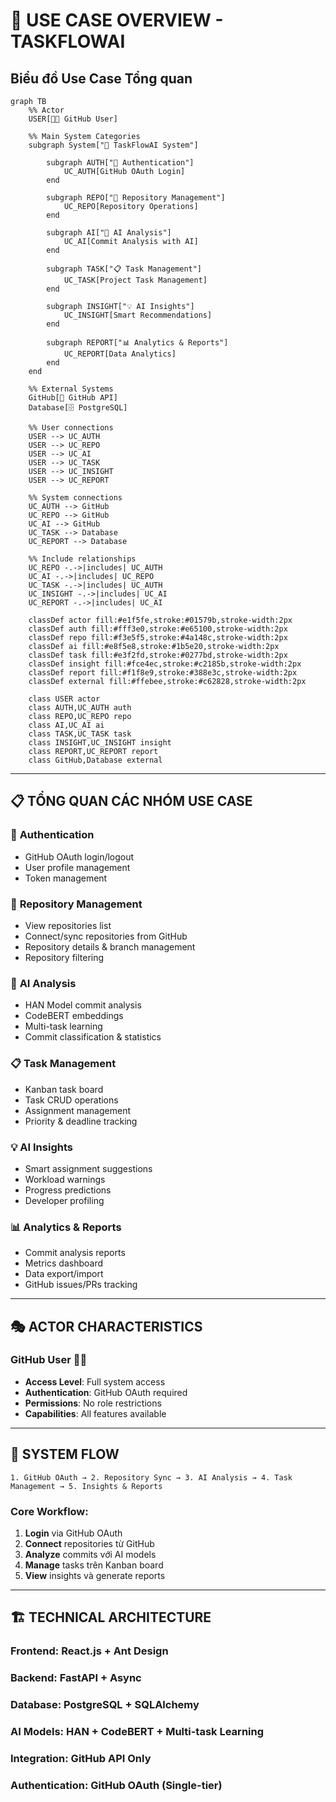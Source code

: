 # 🎯 USE CASE OVERVIEW - TASKFLOWAI

## Biểu đồ Use Case Tổng quan

```mermaid
graph TB
    %% Actor
    USER[👨‍💻 GitHub User]

    %% Main System Categories
    subgraph System["🎯 TaskFlowAI System"]

        subgraph AUTH["🔐 Authentication"]
            UC_AUTH[GitHub OAuth Login]
        end

        subgraph REPO["📂 Repository Management"]
            UC_REPO[Repository Operations]
        end

        subgraph AI["🤖 AI Analysis"]
            UC_AI[Commit Analysis with AI]
        end

        subgraph TASK["📋 Task Management"]
            UC_TASK[Project Task Management]
        end

        subgraph INSIGHT["💡 AI Insights"]
            UC_INSIGHT[Smart Recommendations]
        end

        subgraph REPORT["📊 Analytics & Reports"]
            UC_REPORT[Data Analytics]
        end
    end

    %% External Systems
    GitHub[🐙 GitHub API]
    Database[🗄️ PostgreSQL]

    %% User connections
    USER --> UC_AUTH
    USER --> UC_REPO
    USER --> UC_AI
    USER --> UC_TASK
    USER --> UC_INSIGHT
    USER --> UC_REPORT

    %% System connections
    UC_AUTH --> GitHub
    UC_REPO --> GitHub
    UC_AI --> GitHub
    UC_TASK --> Database
    UC_REPORT --> Database

    %% Include relationships
    UC_REPO -.->|includes| UC_AUTH
    UC_AI -.->|includes| UC_REPO
    UC_TASK -.->|includes| UC_AUTH
    UC_INSIGHT -.->|includes| UC_AI
    UC_REPORT -.->|includes| UC_AI

    classDef actor fill:#e1f5fe,stroke:#01579b,stroke-width:2px
    classDef auth fill:#fff3e0,stroke:#e65100,stroke-width:2px
    classDef repo fill:#f3e5f5,stroke:#4a148c,stroke-width:2px
    classDef ai fill:#e8f5e8,stroke:#1b5e20,stroke-width:2px
    classDef task fill:#e3f2fd,stroke:#0277bd,stroke-width:2px
    classDef insight fill:#fce4ec,stroke:#c2185b,stroke-width:2px
    classDef report fill:#f1f8e9,stroke:#388e3c,stroke-width:2px
    classDef external fill:#ffebee,stroke:#c62828,stroke-width:2px

    class USER actor
    class AUTH,UC_AUTH auth
    class REPO,UC_REPO repo
    class AI,UC_AI ai
    class TASK,UC_TASK task
    class INSIGHT,UC_INSIGHT insight
    class REPORT,UC_REPORT report
    class GitHub,Database external
```

---

## 📋 TỔNG QUAN CÁC NHÓM USE CASE

### 🔐 **Authentication**

- GitHub OAuth login/logout
- User profile management
- Token management

### 📂 **Repository Management**

- View repositories list
- Connect/sync repositories from GitHub
- Repository details & branch management
- Repository filtering

### 🤖 **AI Analysis**

- HAN Model commit analysis
- CodeBERT embeddings
- Multi-task learning
- Commit classification & statistics

### 📋 **Task Management**

- Kanban task board
- Task CRUD operations
- Assignment management
- Priority & deadline tracking

### 💡 **AI Insights**

- Smart assignment suggestions
- Workload warnings
- Progress predictions
- Developer profiling

### 📊 **Analytics & Reports**

- Commit analysis reports
- Metrics dashboard
- Data export/import
- GitHub issues/PRs tracking

---

## 🎭 ACTOR CHARACTERISTICS

### **GitHub User** 👨‍💻

- **Access Level**: Full system access
- **Authentication**: GitHub OAuth required
- **Permissions**: No role restrictions
- **Capabilities**: All features available

---

## 🔄 SYSTEM FLOW

```
1. GitHub OAuth → 2. Repository Sync → 3. AI Analysis → 4. Task Management → 5. Insights & Reports
```

### **Core Workflow:**

1. **Login** via GitHub OAuth
2. **Connect** repositories từ GitHub
3. **Analyze** commits với AI models
4. **Manage** tasks trên Kanban board
5. **View** insights và generate reports

---

## 🏗️ TECHNICAL ARCHITECTURE

### **Frontend**: React.js + Ant Design

### **Backend**: FastAPI + Async

### **Database**: PostgreSQL + SQLAlchemy

### **AI Models**: HAN + CodeBERT + Multi-task Learning

### **Integration**: GitHub API Only

### **Authentication**: GitHub OAuth (Single-tier)
